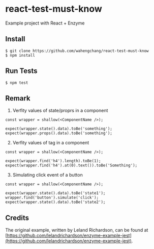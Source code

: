 # react-test-must-know

Example project with React + Enzyme

## Install

```
$ git clone https://github.com/wahengchang/react-test-must-know
$ npm install
```

## Run Tests
```
$ npm test
```
        
## Remark
1. Verfity values of state/proprs in a component
```
const wrapper = shallow(<ComponentName />);

expect(wrapper.state().data).toBe('something');
expect(wrapper.props().data).toBe('something');
```

2. Verfity values of tag in a component
```
const wrapper = shallow(<ComponentName />);

expect(wrapper.find('h4').length).toBe(1);
expect(wrapper.find('h4').at(0).text()).toBe('Something');
```


3. Simulating click event of a button
```
const wrapper = shallow(<ComponentName />);

expect(wrapper.state().data).toBe('state1');
wrapper.find('button').simulate('click');
expect(wrapper.state().data).toBe('state2');

```



## Credits
The original example, written by Leland Richardson, can be found at [https://github.com/lelandrichardson/enzyme-example-jest](https://github.com/lelandrichardson/enzyme-example-jest).


